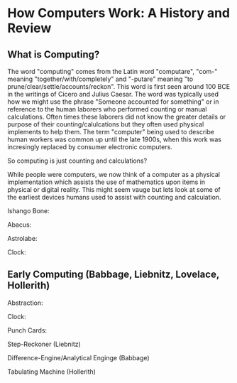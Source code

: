 # How Computers Work: A History and Review

## What is Computing?

The word "computing" comes from the Latin word "computare", "com-" meaning "together/with/completely" and "-putare" meaning "to prune/clear/settle/accounts/reckon". This word is first seen around 100 BCE in the writings of Cicero and Julius Caesar. The word was typically used how we might use the phrase "Someone accounted for something" or in reference to the human laborers who performed counting or manual calculations. Often times these laborers did not know the greater details or purpose of their counting/calulcations but they often used physical implements to help them. The term "computer" being used to describe human workers was common up until the late 1900s, when this work was incresingly replaced by consumer electronic computers.

So computing is just counting and calculations? 

While people were computers, we now think of a computer as a physical implementation which assists the use of mathematics upon items in physical or digital reality. This might seem vauge but lets look at some of the earliest devices humans used to assist with counting and calculation. 


Ishango Bone:

Abacus:

Astrolabe: 

Clock: 

## Early Computing (Babbage, Liebnitz, Lovelace, Hollerith)
Abstraction:

Clock:

Punch Cards:

Step-Reckoner (Liebnitz)

Difference-Engine/Analytical Enginge (Babbage)

Tabulating Machine (Hollerith)



